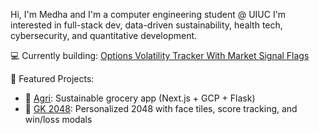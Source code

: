  Hi, I'm Medha and I'm a computer engineering student @ UIUC
I'm interested in full-stack dev, data-driven sustainability, health tech, cybersecurity, and quantitative development.

💻 Currently building: [Options Volatility Tracker With Market Signal Flags](https://github.com/mmedha04/quant-volatility-tracker/tree/main)

📌 Featured Projects:
- 🔗 [Agri](https://github.com/mmedha04/agri): Sustainable grocery app (Next.js + GCP + Flask)
- 🧠 [GK 2048](https://github.com/mmedha04/gk-2048): Personalized 2048 with face tiles, score tracking, and win/loss modals

